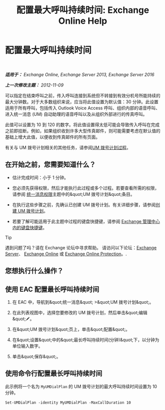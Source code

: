 ﻿---
title: '配置最大呼叫持续时间: Exchange Online Help'
TOCTitle: 配置最大呼叫持续时间
ms:assetid: 01aa40d2-f918-472b-bace-158222143484
ms:mtpsurl: https://technet.microsoft.com/zh-cn/library/Ee423535(v=EXCHG.150)
ms:contentKeyID: 50489833
ms.date: 05/23/2018
mtps_version: v=EXCHG.150
ms.translationtype: MT
---

# 配置最大呼叫持续时间

 

_**适用于：** Exchange Online, Exchange Server 2013, Exchange Server 2016_

_**上一次修改主题：** 2012-11-09_

可以指定在结束呼叫之前，传入呼叫连接到系统但不转接到有效分机号所能持续的最大分钟数。对于大多数组织来说，应当将此值设置为默认值：30 分钟。此设置适用于所有呼叫，包括传入 Outlook Voice Access 呼叫、组织内部的语音呼叫、进入统一消息 (UM) 自动助理的语音呼叫以及从组织外部进行的传真呼叫。

此值可以设置为 10 到 120 的数字。将此值设置得太低可能会导致传入呼叫在完成之前即挂断。例如，如果组织收到许多大型传真邮件，则可能需要考虑在默认值的基础上增大此值，以便收到传真邮件的所有页面。

有关与 UM 拨号计划相关的其他任务，请参阅[UM 拨号计划过程](um-dial-plan-procedures-exchange-2013-help.md)。

## 在开始之前，您需要知道什么？

  - 估计完成时间：小于 1 分钟。

  - 您必须先获得权限，然后才能执行此过程或多个过程。若要查看所需的权限，请参阅 [统一消息权限](unified-messaging-permissions-exchange-2013-help.md)主题中的\&quot;UM 拨号计划\&quot;条目。

  - 在执行这些步骤之前，先确认已创建 UM 拨号计划。有关详细步骤，请参阅[创建 UM 拨号计划](create-a-um-dial-plan-exchange-2013-help.md)。

  - 若要了解可能适用于此主题中过程的键盘快捷键，请参阅 [Exchange 管理中心内的键盘快捷键](keyboard-shortcuts-in-the-exchange-admin-center-exchange-online-protection-help.md)。

> [!TIP]  
> 遇到问题了吗？请在 Exchange 论坛中寻求帮助。 请访问以下论坛：<a href="https://go.microsoft.com/fwlink/p/?linkid=60612">Exchange Server</a>、 <a href="https://go.microsoft.com/fwlink/p/?linkid=267542">Exchange Online</a> 或 <a href="https://go.microsoft.com/fwlink/p/?linkid=285351">Exchange Online Protection</a>。.


## 您想执行什么操作？

## 使用 EAC 配置最长呼叫持续时间

1.  在 EAC 中，导航到\&quot;统一消息\&quot; \>\&quot;UM 拨号计划\&quot;。

2.  在此列表视图中，选择您要修改的 UM 拨号计划，然后单击\&quot;编辑\&quot;![编辑图标](images/Bb124582.6f53ccb2-1f13-4c02-bea0-30690e6ea71d(EXCHG.150).gif "编辑图标")。

3.  在\&quot;UM 拨号计划\&quot;页上，单击\&quot;配置\&quot;。

4.  在\&quot;设置\&quot;中的\&quot;最长呼叫持续时间(分钟)\&quot;下，以分钟为单位输入数字。

5.  单击\&quot;保存\&quot;。

## 使用命令行配置最长呼叫持续时间

此示例将一个名为 `MyUMDialPlan` 的 UM 拨号计划的最大呼叫持续时间设置为 10 分钟。

    Set-UMDialPlan -identity MyUMDialPlan -MaxCallDuration 10

